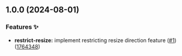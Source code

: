 ## 1.0.0 (2024-08-01)

### Features ✨

* **restrict-resize:** implement restricting resize direction feature ([#1](https://github.com/async3619/windows-resize-rs/issues/1)) ([1764348](https://github.com/async3619/windows-resize-rs/commit/17643481af1641c9038e71d408b0ba894df8e14b))

